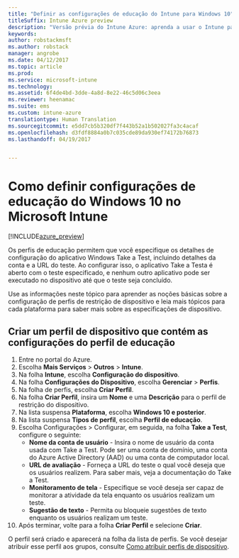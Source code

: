 ```yaml
---
title: "Definir as configurações de educação do Intune para Windows 10"
titleSuffix: Intune Azure preview
description: "Versão prévia do Intune Azure: aprenda a usar o Intune para definir configurações de educação do Windows 10 nos dispositivos gerenciados."
keywords: 
author: robstackmsft
ms.author: robstack
manager: angrobe
ms.date: 04/12/2017
ms.topic: article
ms.prod: 
ms.service: microsoft-intune
ms.technology: 
ms.assetid: 6f4de4bd-3dde-4a8d-8e22-46c5d06c3eea
ms.reviewer: heenamac
ms.suite: ems
ms.custom: intune-azure
translationtype: Human Translation
ms.sourcegitcommit: e5dd7cb5b320df7f443b52a1b502027fa3c4acaf
ms.openlocfilehash: d3fdf8884a0b7c035cde89da930ef74172b76873
ms.lasthandoff: 04/19/2017


---
```


# <a name="how-to-configure-windows-10-education-settings-in-microsoft-intune"></a>Como definir configurações de educação do Windows 10 no Microsoft Intune

[!INCLUDE[azure_preview](../includes/azure_preview.md)]

Os perfis de educação permitem que você especifique os detalhes de configuração do aplicativo Windows Take a Test, incluindo detalhes da conta e a URL do teste. Ao configurar isso, o aplicativo Take a Testa é aberto com o teste especificado, e nenhum outro aplicativo pode ser executado no dispositivo até que o teste seja concluído.

Use as informações neste tópico para aprender as noções básicas sobre a configuração de perfis de restrição de dispositivo e leia mais tópicos para cada plataforma para saber mais sobre as especificações de dispositivo.

## <a name="create-a-device-profile-containing-education-profile-settings"></a>Criar um perfil de dispositivo que contém as configurações do perfil de educação

1. Entre no portal do Azure.
2. Escolha **Mais Serviços** > **Outros** > **Intune**.
3. Na folha **Intune**, escolha **Configuração do dispositivo**.
2. Na folha **Configurações do Dispositivo**, escolha **Gerenciar** > **Perfis**.
3. Na folha de perfis, escolha **Criar Perfil**.
4. Na folha **Criar Perfil**, insira um **Nome** e uma **Descrição** para o perfil de restrição do dispositivo.
5. Na lista suspensa **Plataforma**, escolha **Windows 10 e posterior**.
6. Na lista suspensa **Tipos de perfil**, escolha **Perfil de educação**. 
7. Escolha Configurações > Configurar, em seguida, na folha **Take a Test**, configure o seguinte:
    - **Nome da conta de usuário** - Insira o nome de usuário da conta usada com Take a Test. Pode ser uma conta de domínio, uma conta do Azure Active Directory (AAD) ou uma conta de computador local.
    - **URL de avaliação** - Forneça a URL do teste o qual você deseja que os usuários realizem. Para saber mais, veja a documentação do Take a Test.
    - **Monitoramento de tela** - Especifique se você deseja ser capaz de monitorar a atividade da tela enquanto os usuários realizam um teste.
    - **Sugestão de texto** - Permita ou bloqueie sugestões de texto enquanto os usuários realizam um teste.
8. Após terminar, volte para a folha **Criar Perfil** e selecione **Criar**.

O perfil será criado e aparecerá na folha da lista de perfis.
Se você desejar atribuir esse perfil aos grupos, consulte [Como atribuir perfis de dispositivo](how-to-assign-device-profiles.md).




